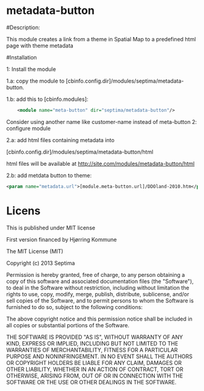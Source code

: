 metadata-button
===============

#Description:

This module creates a link from a theme in Spatial Map to a predefined html page with theme metadata


#Installation

1:    Install the module

1.a:  copy the module to [cbinfo.config.dir]/modules/septima/metadata-button.

1.b:  add this to  [cbinfo.modules]:
```xml
    <module name="meta-button" dir="septima/metadata-button"/>
```
Consider using another name like customer-name instead of meta-button
2:    configure module

2.a:  add html files containing metadata into 

[cbinfo.config.dir]/modules/septima/metadata-button/html

html files will be available at http://site.com/modules/metadata-button/html

2.b: add metdata button to theme:
```xml
<param name="metadata.url">[module.meta-button.url]/DDOland-2010.htm</param>

```
# Licens

This is published under MIT license

First  version  financed by Hjørring Kommune

The MIT License (MIT)

Copyright (c) 2013 Septima

Permission is hereby granted, free of charge, to any person obtaining a copy of this software and associated documentation files (the "Software"), to deal in the Software without restriction, including without limitation the rights to use, copy, modify, merge, publish, distribute, sublicense, and/or sell copies of the Software, and to permit persons to whom the Software is furnished to do so, subject to the following conditions:

The above copyright notice and this permission notice shall be included in all copies or substantial portions of the Software.

THE SOFTWARE IS PROVIDED "AS IS", WITHOUT WARRANTY OF ANY KIND, EXPRESS OR IMPLIED, INCLUDING BUT NOT LIMITED TO THE WARRANTIES OF MERCHANTABILITY, FITNESS FOR A PARTICULAR PURPOSE AND NONINFRINGEMENT. IN NO EVENT SHALL THE AUTHORS OR COPYRIGHT HOLDERS BE LIABLE FOR ANY CLAIM, DAMAGES OR OTHER LIABILITY, WHETHER IN AN ACTION OF CONTRACT, TORT OR OTHERWISE, ARISING FROM, OUT OF OR IN CONNECTION WITH THE SOFTWARE OR THE USE OR OTHER DEALINGS IN THE SOFTWARE.

